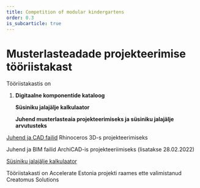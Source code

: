 ```yaml
---
title: Competition of modular kindergartens
order: 0.3
is_subcarticle: true
---
```

# Musterlasteadade projekteerimise tööriistakast

Tööriistakastis on

1. **Digitaalne komponentide kataloog**

   **Süsiniku jalajälje kalkulaator**

   **Juhend musterlasteaia projekteerimiseks ja süsiniku jalajälje arvutusteks** 

[Juhend ja CAD failid](https://drive.google.com/drive/folders/1OtoFFgw0guAImgHsiG6ZzH2_vM0iQSI9?usp=sharing)  Rhinoceros 3D-s projekteerimiseks

Juhend ja BIM failid ArchiCAD-is projekteeriimiseks (lisatakse 28.02.2022)

[Süsiniku jalajälje kalkulaator](https://drive.google.com/drive/folders/1-1ZgkeSIHTss55Qdwj0zHTdBrgzsr07H?usp=sharing)

Tööriistakasti on Accelerate Estonia projekti raames ette valimistanud Creatomus Solutions